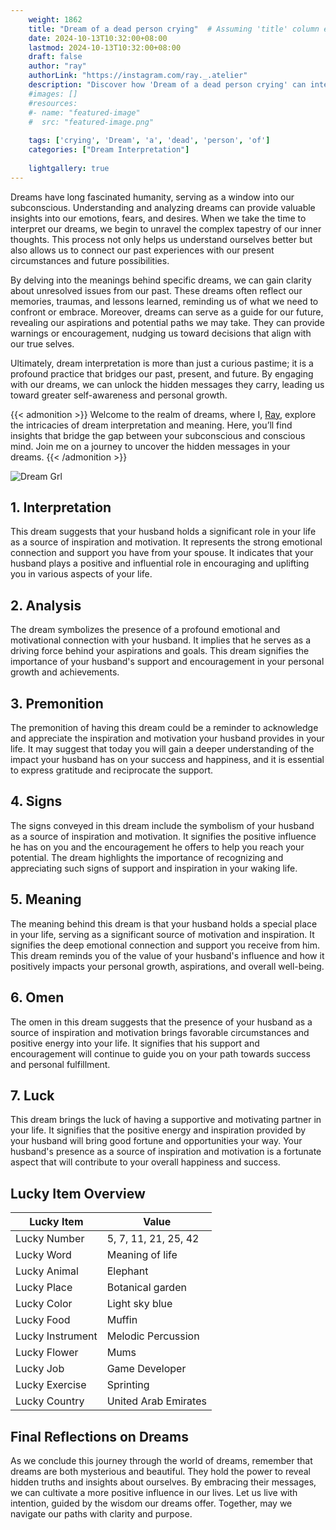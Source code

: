 ```yaml
---
    weight: 1862
    title: "Dream of a dead person crying"  # Assuming 'title' column exists
    date: 2024-10-13T10:32:00+08:00
    lastmod: 2024-10-13T10:32:00+08:00
    draft: false
    author: "ray"
    authorLink: "https://instagram.com/ray._.atelier"
    description: "Discover how 'Dream of a dead person crying' can interpret your future and uncover its significant meanings in your life."
    #images: []
    #resources:
    #- name: "featured-image"
    #  src: "featured-image.png"
    
    tags: ['crying', 'Dream', 'a', 'dead', 'person', 'of']
    categories: ["Dream Interpretation"]
    
    lightgallery: true
---
```

    
Dreams have long fascinated humanity, serving as a window into our subconscious. Understanding and analyzing dreams can provide valuable insights into our emotions, fears, and desires. When we take the time to interpret our dreams, we begin to unravel the complex tapestry of our inner thoughts. This process not only helps us understand ourselves better but also allows us to connect our past experiences with our present circumstances and future possibilities.

By delving into the meanings behind specific dreams, we can gain clarity about unresolved issues from our past. These dreams often reflect our memories, traumas, and lessons learned, reminding us of what we need to confront or embrace. Moreover, dreams can serve as a guide for our future, revealing our aspirations and potential paths we may take. They can provide warnings or encouragement, nudging us toward decisions that align with our true selves.

Ultimately, dream interpretation is more than just a curious pastime; it is a profound practice that bridges our past, present, and future. By engaging with our dreams, we can unlock the hidden messages they carry, leading us toward greater self-awareness and personal growth.

{{< admonition >}}
Welcome to the realm of dreams, where I, [Ray](https://instagram.com/ray._.atelier), explore the intricacies of dream interpretation and meaning. Here, you’ll find insights that bridge the gap between your subconscious and conscious mind. Join me on a journey to uncover the hidden messages in your dreams.
{{< /admonition >}}

![Dream Grl](https://cdn.pixabay.com/photo/2017/11/02/03/35/gothic-2910057_1280.jpg "Dream Grl")

## 1. Interpretation
 This dream suggests that your husband holds a significant role in your life as a source of inspiration and motivation. It represents the strong emotional connection and support you have from your spouse. It indicates that your husband plays a positive and influential role in encouraging and uplifting you in various aspects of your life.

## 2. Analysis
 The dream symbolizes the presence of a profound emotional and motivational connection with your husband. It implies that he serves as a driving force behind your aspirations and goals. This dream signifies the importance of your husband's support and encouragement in your personal growth and achievements.

## 3. Premonition
 The premonition of having this dream could be a reminder to acknowledge and appreciate the inspiration and motivation your husband provides in your life. It may suggest that today you will gain a deeper understanding of the impact your husband has on your success and happiness, and it is essential to express gratitude and reciprocate the support.

## 4. Signs
 The signs conveyed in this dream include the symbolism of your husband as a source of inspiration and motivation. It signifies the positive influence he has on you and the encouragement he offers to help you reach your potential. The dream highlights the importance of recognizing and appreciating such signs of support and inspiration in your waking life.

## 5. Meaning
 The meaning behind this dream is that your husband holds a special place in your life, serving as a significant source of motivation and inspiration. It signifies the deep emotional connection and support you receive from him. This dream reminds you of the value of your husband's influence and how it positively impacts your personal growth, aspirations, and overall well-being.

## 6. Omen
 The omen in this dream suggests that the presence of your husband as a source of inspiration and motivation brings favorable circumstances and positive energy into your life. It signifies that his support and encouragement will continue to guide you on your path towards success and personal fulfillment.

## 7. Luck
 This dream brings the luck of having a supportive and motivating partner in your life. It signifies that the positive energy and inspiration provided by your husband will bring good fortune and opportunities your way. Your husband's presence as a source of inspiration and motivation is a fortunate aspect that will contribute to your overall happiness and success.

## Lucky Item Overview
| Lucky Item          | Value              |
|---------------|--------------------|
| Lucky Number        | 5, 7, 11, 21, 25, 42  |
| Lucky Word          | Meaning of life |
| Lucky Animal        | Elephant |
| Lucky Place         | Botanical garden     |
| Lucky Color         | Light sky blue     |
| Lucky Food          | Muffin      |
| Lucky Instrument    | Melodic Percussion |
| Lucky Flower        | Mums    |
| Lucky Job           | Game Developer       |
| Lucky Exercise      | Sprinting  |
| Lucky Country       | United Arab Emirates    |


##  Final Reflections on Dreams

As we conclude this journey through the world of dreams, remember that dreams are both mysterious and beautiful. They hold the power to reveal hidden truths and insights about ourselves. By embracing their messages, we can cultivate a more positive influence in our lives. Let us live with intention, guided by the wisdom our dreams offer. Together, may we navigate our paths with clarity and purpose.

